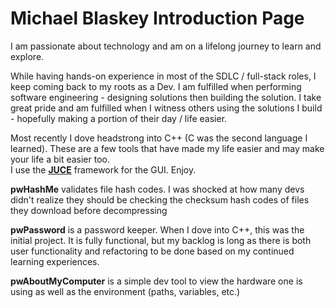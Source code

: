 # Michael Blaskey Introduction Page
I am passionate about technology and am on a lifelong journey to learn and explore.

While having hands-on experience in most of the SDLC / full-stack roles, I keep coming back to my roots as a Dev. I am fulfilled when performing software engineering - designing solutions then building the solution.  I take great pride and am fulfilled when I witness others using the solutions I build - hopefully making a portion of their day / life easier.

Most recently I dove headstrong into C++ (C was the second language I learned).  These are a few tools that have made my life easier and may make your life a bit easier too.  
I use the [**JUCE**](https://github.com/juce-framework/JUCE) framework for the GUI.  Enjoy.

**pwHashMe** validates file hash codes.  I was shocked at how many devs didn't realize they should be checking the checksum hash codes of files they download before decompressing

**pwPassword** is a password keeper.  When I dove into C++, this was the initial project.  It is fully functional, but my backlog is long as there is both user functionality and refactoring to be done based on my continued learning experiences.

**pwAboutMyComputer** is a simple dev tool to view the hardware one is using as well as the environment (paths, variables, etc.)
